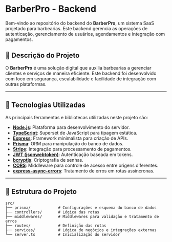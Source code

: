 # BarberPro - Backend

Bem-vindo ao repositório do backend do **BarberPro**, um sistema SaaS projetado para barbearias. Este backend gerencia as operações de autenticação, gerenciamento de usuários, agendamentos e integração com pagamentos.

## 📜 Descrição do Projeto

O **BarberPro** é uma solução digital que auxilia barbearias a gerenciar clientes e serviços de maneira eficiente. Este backend foi desenvolvido com foco em segurança, escalabilidade e facilidade de integração com outras plataformas.

---

## 🚀 Tecnologias Utilizadas

As principais ferramentas e bibliotecas utilizadas neste projeto são:

- **[Node.js](https://nodejs.org/)**: Plataforma para desenvolvimento do servidor.
- **[TypeScript](https://www.typescriptlang.org/)**: Superset de JavaScript para tipagem estática.
- **[Express](https://expressjs.com/)**: Framework minimalista para criação de APIs.
- **[Prisma](https://www.prisma.io/)**: ORM para manipulação do banco de dados.
- **[Stripe](https://stripe.com/)**: Integração para processamento de pagamentos.
- **[JWT (jsonwebtoken)](https://github.com/auth0/node-jsonwebtoken)**: Autenticação baseada em tokens.
- **[bcryptjs](https://github.com/dcodeIO/bcrypt.js)**: Criptografia de senhas.
- **[CORS](https://www.npmjs.com/package/cors)**: Middleware para controle de acesso entre origens diferentes.
- **[express-async-errors](https://www.npmjs.com/package/express-async-errors)**: Tratamento de erros em rotas assíncronas.

---

## 📂 Estrutura do Projeto

```plaintext
src/
├── prisma/            # Configurações e esquema do banco de dados
├── controllers/       # Lógica das rotas
├── middlewares/       # Middlewares para validação e tratamento de erros
├── routes/            # Definição das rotas
├── services/          # Lógica de negócios e integrações externas
└── server.ts          # Inicialização do servidor
